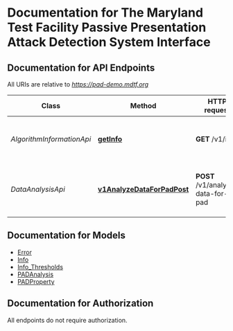 # Documentation for The Maryland Test Facility Passive Presentation Attack Detection System Interface

<a name="documentation-for-api-endpoints"></a>
## Documentation for API Endpoints

All URIs are relative to *https://pad-demo.mdtf.org*

| Class | Method | HTTP request | Description |
|------------ | ------------- | ------------- | -------------|
| *AlgorithmInformationApi* | [**getInfo**](Apis/AlgorithmInformationApi.md#getinfo) | **GET** /v1/info | Returns basic information for the algorithm. |
| *DataAnalysisApi* | [**v1AnalyzeDataForPadPost**](Apis/DataAnalysisApi.md#v1analyzedataforpadpost) | **POST** /v1/analyze-data-for-pad | Analyze biometric capture data for a presentation attack. |


<a name="documentation-for-models"></a>
## Documentation for Models

 - [Error](./Models/Error.md)
 - [Info](./Models/Info.md)
 - [Info_Thresholds](./Models/Info_Thresholds.md)
 - [PADAnalysis](./Models/PADAnalysis.md)
 - [PADProperty](./Models/PADProperty.md)


<a name="documentation-for-authorization"></a>
## Documentation for Authorization

All endpoints do not require authorization.
